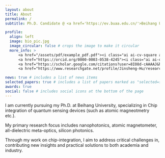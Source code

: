 ```yaml
---
layout: about
title: About
permalink: /
subtitle: Ph.D. Candidate @ <a href='https://ev.buaa.edu.cn/'>Beihang University</a>. 37 Xueyuan Road, Haidian District, Beijing, P.R. China, 100191.

profile:
  align: left
  image: bio_pic.jpg
  image_circular: false # crops the image to make it circular
  more_info: >
      <a href="/assets/pdf/example_pdf.pdf"><i class="ai ai-cv-square ai-2x"></i></a>
      <a href="https://orcid.org/0000-0003-0538-4245"><i class="ai ai-orcid-square ai-2x"></i></a>
      <a href="https://scholar.google.com/citations?user=8IO8d-cAAAAJ&hl=en"><i class="ai ai-google-scholar-square ai-2x"></i></a>
      <a href="https://www.researchgate.net/profile/Jinsheng-Hu/research"><i class="ai ai-researchgate-square ai-2x"></i></a>

news: true # includes a list of news items
selected_papers: true # includes a list of papers marked as "selected={true}"
awards: true
social: false # includes social icons at the bottom of the page
---
```


I am currently pursuing my Ph.D. at Beihang University, specializing in Chip integration of quantum sensing devices (such as atomic magneotmetry etc.). 

My primary research focus includes nanophotonics, atomic magnetometer, all-dielectric meta-optics, silicon photonics. 

Through my work on chip-integration, I aim to address critical challenges in, contributing new insights and practical solutions to both academia and industry.
